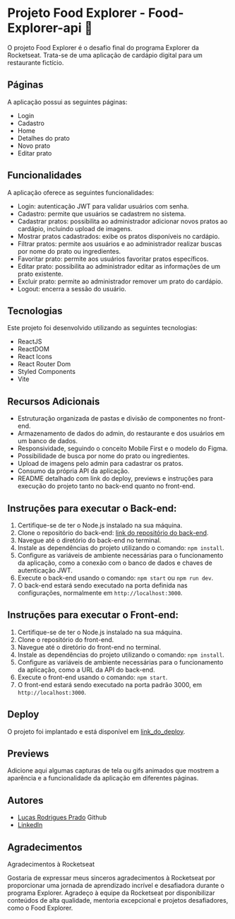 # Projeto Food Explorer - Food-Explorer-api 🍔

O projeto Food Explorer é o desafio final do programa Explorer da Rocketseat. Trata-se de uma aplicação de cardápio digital para um restaurante fictício.

## Páginas

A aplicação possui as seguintes páginas:

- Login
- Cadastro
- Home
- Detalhes do prato
- Novo prato
- Editar prato

## Funcionalidades

A aplicação oferece as seguintes funcionalidades:

- Login: autenticação JWT para validar usuários com senha.
- Cadastro: permite que usuários se cadastrem no sistema.
- Cadastrar pratos: possibilita ao administrador adicionar novos pratos ao cardápio, incluindo upload de imagens.
- Mostrar pratos cadastrados: exibe os pratos disponíveis no cardápio.
- Filtrar pratos: permite aos usuários e ao administrador realizar buscas por nome do prato ou ingredientes.
- Favoritar prato: permite aos usuários favoritar pratos específicos.
- Editar prato: possibilita ao administrador editar as informações de um prato existente.
- Excluir prato: permite ao administrador remover um prato do cardápio.
- Logout: encerra a sessão do usuário.

## Tecnologias

Este projeto foi desenvolvido utilizando as seguintes tecnologias:

- ReactJS
- ReactDOM
- React Icons
- React Router Dom
- Styled Components
- Vite

## Recursos Adicionais

- Estruturação organizada de pastas e divisão de componentes no front-end.
- Armazenamento de dados do admin, do restaurante e dos usuários em um banco de dados.
- Responsividade, seguindo o conceito Mobile First e o modelo do Figma.
- Possibilidade de busca por nome do prato ou ingredientes.
- Upload de imagens pelo admin para cadastrar os pratos.
- Consumo da própria API da aplicação.
- README detalhado com link do deploy, previews e instruções para execução do projeto tanto no back-end quanto no front-end.

## Instruções para executar o Back-end:

1. Certifique-se de ter o Node.js instalado na sua máquina.
2. Clone o repositório do back-end: [link do repositório do back-end](link_do_repositorio_do_back-end).
3. Navegue até o diretório do back-end no terminal.
4. Instale as dependências do projeto utilizando o comando: `npm install`.
5. Configure as variáveis de ambiente necessárias para o funcionamento da aplicação, como a conexão com o banco de dados e chaves de autenticação JWT.
6. Execute o back-end usando o comando: `npm start` ou `npm run dev`.
7. O back-end estará sendo executado na porta definida nas configurações, normalmente em `http://localhost:3000`.

## Instruções para executar o Front-end:

1. Certifique-se de ter o Node.js instalado na sua máquina.
2. Clone o repositório do front-end.
3. Navegue até o diretório do front-end no terminal.
4. Instale as dependências do projeto utilizando o comando: `npm install`.
5. Configure as variáveis de ambiente necessárias para o funcionamento da aplicação, como a URL da API do back-end.
6. Execute o front-end usando o comando: `npm start`.
7. O front-end estará sendo executado na porta padrão 3000, em `http://localhost:3000`.

## Deploy

O projeto foi implantado e está disponível em [link_do_deploy](link_do_deploy).

## Previews

Adicione aqui algumas capturas de tela ou gifs animados que mostrem a aparência e a funcionalidade da aplicação em diferentes páginas.

## Autores

- [Lucas Rodrigues Prado](https://github.com/loadrp/) Github 
- [LinkedIn](https://www.linkedin.com/in/lucas-rodrigues-prado/)

## Agradecimentos

Agradecimentos à Rocketseat

Gostaria de expressar meus sinceros agradecimentos à Rocketseat por proporcionar uma jornada de aprendizado incrível e desafiadora durante o programa Explorer. Agradeço à equipe da Rocketseat por disponibilizar conteúdos de alta qualidade, mentoria excepcional e projetos desafiadores, como o Food Explorer.
